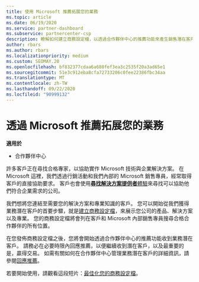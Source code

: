 ```yaml
---
title: 使用 Microsoft 推薦拓展您的業務
ms.topic: article
ms.date: 06/19/2020
ms.service: partner-dashboard
ms.subservice: partnercenter-csp
description: 瞭解如何建立商務設定檔，以透過合作夥伴中心的推薦功能來產生銷售潛在客戶，然後回應這些參考。
author: rbars
ms.author: rbars
ms.localizationpriority: medium
ms.custom: SEOMAY.20
ms.openlocfilehash: bf832377cdaa6a680fef3ea3c2535f20a3ad65e1
ms.sourcegitcommit: 51e3c912eba8cfa72733206c0fee22386fbc34aa
ms.translationtype: MT
ms.contentlocale: zh-TW
ms.lasthandoff: 09/22/2020
ms.locfileid: "90999132"
---
```

# <a name="grow-your-business-with-referrals-from-microsoft"></a>透過 Microsoft 推薦拓展您的業務

**適用於**

- 合作夥伴中心

許多客戶正在尋找合格專家，以協助實作 Microsoft 技術與企業解決方案。 在 Microsoft 這裡，我們透過行銷活動和我們內部的 Microsoft 銷售專員，經常取得客戶的直接協助要求。 客戶也會使用[**尋找解決方案提供者**體驗](https://www.microsoft.com/solution-providers/search)來尋找可以協助他們符合企業需求的公司。 

我們想將您連結至需要您的解決方案和專業知識的客戶。 您可以開始從我們獲得業務潛在客戶的首要步驟，就是[建立商務設定檔](create-a-marketing-profile.md)，來展示您公司的產品、解決方案以及專業。 您的商務設定檔將會列在客戶和 Microsoft 內部銷售專員搜尋合格合作夥伴的所有位置。 

 在您發佈商務設定檔之後，您將會開始透過合作夥伴中心的推薦功能收到業務潛在客戶。 請務必在必要時限內回應推薦，以便繼續收到潛在客戶，以及最重要的是，贏得交易。 如需有關如何在合作夥伴中心管理業務潛在客戶的詳細資訊，請參閱[回應推薦](manage-leads.md)。  


若要開始使用，請觀看這段短片：[最佳化您的商務設定檔](https://player.vimeo.com/video/252788046)。
